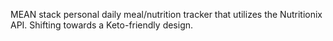 MEAN stack personal daily meal/nutrition tracker that utilizes the Nutritionix API. Shifting towards a Keto-friendly design.
